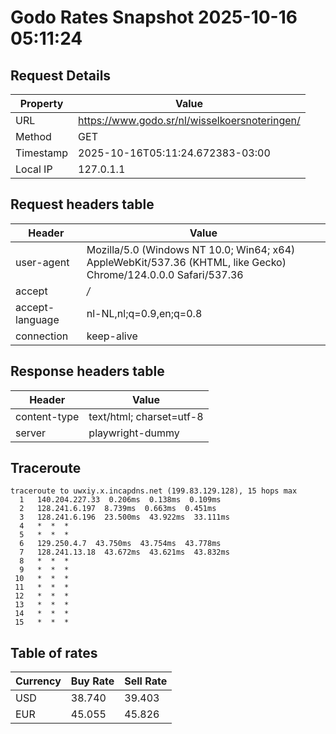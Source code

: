 # Godo Rates Snapshot 2025-10-16 05:11:24
## Request Details

| Property | Value |
|----------|-------|
| URL | https://www.godo.sr/nl/wisselkoersnoteringen/ |
| Method | GET |
| Timestamp | 2025-10-16T05:11:24.672383-03:00 |
| Local IP | 127.0.1.1 |
    
## Request headers table

| Header | Value |
|--------|-------|
| user-agent | Mozilla/5.0 (Windows NT 10.0; Win64; x64) AppleWebKit/537.36 (KHTML, like Gecko) Chrome/124.0.0.0 Safari/537.36 |
| accept | */* |
| accept-language | nl-NL,nl;q=0.9,en;q=0.8 |
| connection | keep-alive |

    
## Response headers table
| Header | Value |
|--------|-------|
| content-type | text/html; charset=utf-8 |
| server | playwright-dummy |

## Traceroute 

```
traceroute to uwxiy.x.incapdns.net (199.83.129.128), 15 hops max
  1   140.204.227.33  0.206ms  0.138ms  0.109ms 
  2   128.241.6.197  8.739ms  0.663ms  0.451ms 
  3   128.241.6.196  23.500ms  43.922ms  33.111ms 
  4   *  *  * 
  5   *  *  * 
  6   129.250.4.7  43.750ms  43.754ms  43.778ms 
  7   128.241.13.18  43.672ms  43.621ms  43.832ms 
  8   *  *  * 
  9   *  *  * 
 10   *  *  * 
 11   *  *  * 
 12   *  *  * 
 13   *  *  * 
 14   *  *  * 
 15   *  *  * 

```


## Table of rates

| Currency | Buy Rate | Sell Rate |
|----------|----------|-----------|
| USD | 38.740 | 39.403 |
| EUR | 45.055 | 45.826 |
